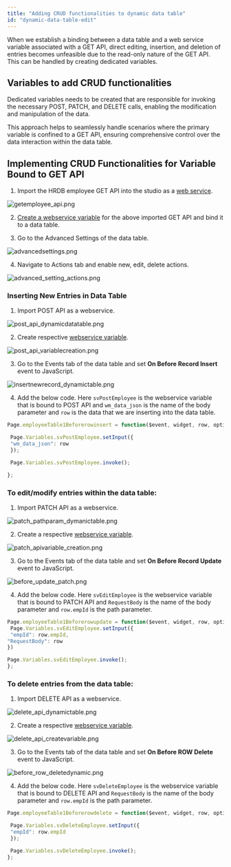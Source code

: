 ```yaml
---
title: "Adding CRUD functionalities to dynamic data table"
id: "dynamic-data-table-edit"
---
```


When we establish a binding between a data table and a web service variable associated with a GET API, direct editing, insertion, and deletion of entries becomes unfeasible due to the read-only nature of the GET API. This can be handled by creating dedicated variables.

## Variables to add CRUD functionalities

Dedicated variables needs to be created that are responsible for invoking the necessary POST, PATCH, and DELETE calls, enabling the modification and manipulation of the data.

This approach helps to seamlessly handle scenarios where the primary variable is confined to a GET API, ensuring comprehensive control over the data interaction within the data table.

## Implementing CRUD Functionalities for Variable Bound to GET API

1. Import the HRDB employee GET API into the studio as a [web service](/learn/app-development/services/web-services).

![getemployee_api.png](/learn/assets/getemployee_api.png)

2. [Create a webservice variable](/learn/app-development/services/web-services/rest-services) for the above imported GET API and bind it to a data table.

3. Go to the Advanced Settings of the data table.

![advancedsettings.png](/learn/assets/advancedsettings.png)

4. Navigate to Actions tab and enable new, edit, delete actions.

![advanced_setting_actions.png](/learn/assets/advanced_setting_actions.png)


### Inserting New Entries in Data Table

1. Import POST API as a webservice. 

![post_api_dynamicdatatable.png](/learn/assets/post_api_dynamicdatatable.png)

2. Create respective [webservice variable](/learn/app-development/services/web-services/rest-services).

![post_api_variablecreation.png](/learn/assets/post_api_variablecreation.png)

3. Go to the Events tab of the data table and set **On Before Record Insert** event to JavaScript.

![insertnewrecord_dynamictable.png](/learn/assets/insertnewrecord_dynamictable.png)

4. Add the below code. Here `svPostEmployee` is the webservice variable that is bound to POST API and `wm_data_json` is the name of the body parameter and `row` is the data that we are inserting into the data table.

```javascript
Page.employeeTable1Beforerowinsert = function($event, widget, row, options) {

 Page.Variables.svPostEmployee.setInput({
 "wm_data_json": row
 });

 Page.Variables.svPostEmployee.invoke();

};

```


### To edit/modify entries within the data table:

1. Import PATCH API as a webservice.

![patch_pathparam_dymanictable.png](/learn/assets/patch_pathparam_dymanictable.png)

2. Create a respective [webservice variable](/learn/app-development/services/web-services/rest-services).

![patch_apivariable_creation.png](/learn/assets/patch_apivariable_creation.png)

3. Go to the Events tab of the data table and set **On Before Record Update** event to JavaScript.

![before_update_patch.png](/learn/assets/before_update_patch.png)

4. Add the below code. Here `svEditEmployee` is the webservice variable that is bound to PATCH API and `RequestBody` is the name of the body parameter and `row.empId` is the path parameter.

```javascript
Page.employeeTable1Beforerowupdate = function($event, widget, row, options) {
 Page.Variables.svEditEmployee.setInput({
 "empId": row.empId,
"RequestBody": row
})

Page.Variables.svEditEmployee.invoke();
};

```

### To delete entries from the data table:

1. Import DELETE API as a webservice.

![delete_api_dynamictable.png](/learn/assets/delete_api_dynamictable.png)

2. Create a respective [webservice variable](/learn/app-development/services/web-services/rest-services).

![delete_api_createvariable.png](/learn/assets/delete_api_createvariable.png)

3. Go to the Events tab of the data table and set **On Before ROW Delete** event to JavaScript.

![before_row_deletedynamic.png](/learn/assets/before_row_deletedynamic.png)

4. Add the below code. Here `svDeleteEmployee` is the webservice variable that is bound to DELETE API and `RequestBody` is the name of the body parameter and `row.empId` is the path parameter.

```javascript
Page.employeeTable1Beforerowdelete = function($event, widget, row, options) {

 Page.Variables.svDeleteEmployee.setInput({
 "empId": row.empId
 });

 Page.Variables.svDeleteEmployee.invoke();
};

```
